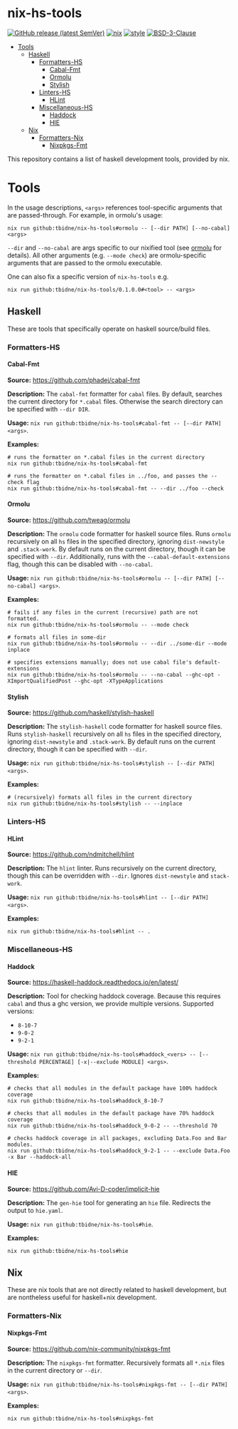 # nix-hs-tools

[![GitHub release (latest SemVer)](https://img.shields.io/github/v/release/tbidne/nix-hs-tools?include_prereleases&sort=semver)](https://github.com/tbidne/nix-hs-tools/releases/)
[![nix](https://img.shields.io/github/workflow/status/tbidne/nix-hs-tools/nix/main?label=nix&logo=nixos&logoColor=85c5e7&labelColor=2f353c)](https://github.com/tbidne/nix-hs-tools/actions/workflows/nix_ci.yaml)
[![style](https://img.shields.io/github/workflow/status/tbidne/nix-hs-tools/style/main?label=style&logoColor=white&labelColor=2f353c)](https://github.com/tbidne/nix-hs-tools/actions/workflows/style_ci.yaml)
[![BSD-3-Clause](https://img.shields.io/github/license/tbidne/nix-hs-tools?color=blue)](https://opensource.org/licenses/BSD-3-Clause)

- [Tools](#tools)
  - [Haskell](#haskell)
    - [Formatters-HS](#formatters-hs)
      - [Cabal-Fmt](#cabal-fmt)
      - [Ormolu](#ormolu)
      - [Stylish](#stylish)
    - [Linters-HS](#linters-hs)
      - [HLint](#hlint)
    - [Miscellaneous-HS](#miscellaneous-hs)
      - [Haddock](#haddock)
      - [HIE](#hie)
  - [Nix](#nix)
    - [Formatters-Nix](#formatters-nix)
      - [Nixpkgs-Fmt](#nixpkgs-fmt)

This repository contains a list of haskell development tools, provided by nix.

# Tools

In the usage descriptions, `<args>` references tool-specific arguments that are passed-through. For example, in ormolu's usage:

```
nix run github:tbidne/nix-hs-tools#ormolu -- [--dir PATH] [--no-cabal] <args>
```

`--dir` and `--no-cabal` are args specific to our nixified tool (see [ormolu](#ormolu) for details). All other arguments (e.g. `--mode check`) are ormolu-specific arguments that are passed to the ormolu executable.

One can also fix a specific version of `nix-hs-tools` e.g.

```
nix run github:tbidne/nix-hs-tools/0.1.0.0#<tool> -- <args>
```

## Haskell

These are tools that specifically operate on haskell source/build files.

### Formatters-HS

#### Cabal-Fmt

**Source:** https://github.com/phadej/cabal-fmt

**Description:** The `cabal-fmt` formatter for `cabal` files. By default, searches the current directory for `*.cabal` files. Otherwise the search directory can be specified with `--dir DIR`.

**Usage:** `nix run github:tbidne/nix-hs-tools#cabal-fmt -- [--dir PATH] <args>`.

**Examples:**

```
# runs the formatter on *.cabal files in the current directory
nix run github:tbidne/nix-hs-tools#cabal-fmt

# runs the formatter on *.cabal files in ../foo, and passes the --check flag
nix run github:tbidne/nix-hs-tools#cabal-fmt -- --dir ../foo --check
```

#### Ormolu

**Source:** https://github.com/tweag/ormolu

**Description:** The `ormolu` code formatter for haskell source files. Runs `ormolu` recursively on all `hs` files in the specified directory, ignoring `dist-newstyle` and `.stack-work`. By default runs on the current directory, though it can be specified with `--dir`. Additionally, runs with the `--cabal-default-extensions` flag, though this can be disabled with `--no-cabal`.

**Usage:** `nix run github:tbidne/nix-hs-tools#ormolu -- [--dir PATH] [--no-cabal] <args>`.

**Examples:**

```
# fails if any files in the current (recursive) path are not formatted.
nix run github:tbidne/nix-hs-tools#ormolu -- --mode check

# formats all files in some-dir
nix run github:tbidne/nix-hs-tools#ormolu -- --dir ../some-dir --mode inplace

# specifies extensions manually; does not use cabal file's default-extensions
nix run github:tbidne/nix-hs-tools#ormolu -- --no-cabal --ghc-opt -XImportQualifiedPost --ghc-opt -XTypeApplications
```

#### Stylish

**Source:** https://github.com/haskell/stylish-haskell

**Description:** The `stylish-haskell` code formatter for haskell source files. Runs `stylish-haskell` recursively on all `hs` files in the specified directory, ignoring `dist-newstyle` and `.stack-work`. By default runs on the current directory, though it can be specified with `--dir`.

**Usage:** `nix run github:tbidne/nix-hs-tools#stylish -- [--dir PATH] <args>`.

**Examples:**

```
# (recursively) formats all files in the current directory
nix run github:tbidne/nix-hs-tools#stylish -- --inplace
```

### Linters-HS

#### HLint

**Source:** https://github.com/ndmitchell/hlint

**Description:** The `hlint` linter. Runs recursively on the current directory, though this can be overridden with `--dir`. Ignores `dist-newstyle` and `stack-work`.

**Usage:** `nix run github:tbidne/nix-hs-tools#hlint -- [--dir PATH] <args>`.

**Examples:**

```
nix run github:tbidne/nix-hs-tools#hlint -- .
```

### Miscellaneous-HS

#### Haddock

**Source:** https://haskell-haddock.readthedocs.io/en/latest/

**Description:** Tool for checking haddock coverage. Because this requires `cabal` and thus a ghc version, we provide multiple versions. Supported versions:

* `8-10-7`
* `9-0-2`
* `9-2-1`

**Usage:** `nix run github:tbidne/nix-hs-tools#haddock_<vers> -- [--threshold PERCENTAGE] [-x|--exclude MODULE] <args>`.

**Examples:**

```
# checks that all modules in the default package have 100% haddock coverage
nix run github:tbidne/nix-hs-tools#haddock_8-10-7

# checks that all modules in the default package have 70% haddock coverage
nix run github:tbidne/nix-hs-tools#haddock_9-0-2 -- --threshold 70

# checks haddock coverage in all packages, excluding Data.Foo and Bar modules.
nix run github:tbidne/nix-hs-tools#haddock_9-2-1 -- --exclude Data.Foo -x Bar --haddock-all
```

#### HIE

**Source:** https://github.com/Avi-D-coder/implicit-hie

**Description:** The `gen-hie` tool for generating an `hie` file. Redirects the output to `hie.yaml`.

**Usage:** `nix run github:tbidne/nix-hs-tools#hie`.

**Examples:**

```
nix run github:tbidne/nix-hs-tools#hie
```

## Nix

These are nix tools that are not directly related to haskell development, but are nontheless useful for haskell+nix development.

### Formatters-Nix

#### Nixpkgs-Fmt

**Source:** https://github.com/nix-community/nixpkgs-fmt

**Description:** The `nixpkgs-fmt` formatter. Recursively formats all `*.nix` files in the current directory or `--dir`.

**Usage:** `nix run github:tbidne/nix-hs-tools#nixpkgs-fmt -- [--dir PATH] <args>`.

**Examples:**

```
nix run github:tbidne/nix-hs-tools#nixpkgs-fmt
```
